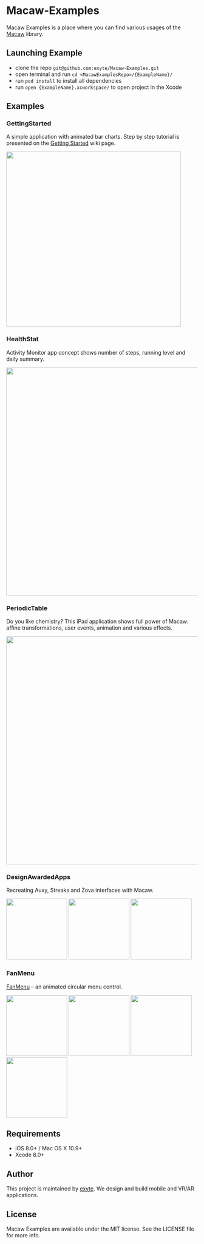 # Macaw-Examples

Macaw Examples is a place where you can find various usages of the [Macaw](https://github.com/exyte/macaw) library.

## Launching Example

* clone the repo `git@github.com:exyte/Macaw-Examples.git`
* open terminal and run `cd <MacawExamplesRepo>/{ExampleName}/`
* run `pod install` to install all dependencies
* run `open {ExampleName}.xcworkspace/` to open project in the Xcode

## Examples

### GettingStarted

A simple application with animated bar charts. Step by step tutorial is presented on the [Getting Started](https://github.com/exyte/Macaw/wiki/Getting-started) wiki page.

<img src="http://i.imgur.com/z61fCY3.gif" width="460">

### HealthStat

Activity Monitor app concept shows number of steps, running level and daily summary.

<img src="http://i.imgur.com/rQIh3qD.gif" width="600">

### PeriodicTable

Do you like chemistry? This iPad application shows full power of Macaw: affine transformations, user events, animation and various effects.

<img src="http://i.imgur.com/pjmxrDI.gif" width="600">

### DesignAwardedApps

Recreating Auxy, Streaks and Zova interfaces with Macaw.

<img src="http://i.imgur.com/NiBT2rv.gif" width="160"> <img src="http://i.imgur.com/bIgHtzt.gif" width="160"> <img src="http://i.imgur.com/Un8TJKc.gif" width="160">

### FanMenu

[FanMenu](https://github.com/exyte/fan-menu) – an animated circular menu control.

<img src="http://i.imgur.com/o6tBKW6.gif" width="160"> <img src="http://i.imgur.com/Hg0GWAz.gif" width="160"> <img src="http://i.imgur.com/erRavyB.gif" width="160"> <img src="http://i.imgur.com/1JXF60f.gif" width="160">

## Requirements
* iOS 8.0+ / Mac OS X 10.9+
* Xcode 8.0+

## Author

This project is maintained by [exyte](http://www.exyte.com). We design and build mobile and VR/AR applications.

## License

Macaw Examples are available under the MIT license. See the LICENSE file for more info.
